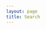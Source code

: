 ```yaml
---
layout: page
title: Search
---
```

<!--<form action="/search" method="GET" class="main_search">
    <div class="row">
        <div class="input-group">
            <input type="text" class="form-control" name="query" id="search-box" placeholder="eg. javascript, jekyll etc">
            <span class="input-group-btn">
                <button type="submit" class="btn btn-green btn-block"><i class="fa fa-search" aria-hidden="true"></i></button>
            </span>
        </div>
    </div>
</form>-->

<ul id="search-results"></ul>

<script>
  window.store = {
    {% for post in site.posts %}
      "{{ post.url | slugify }}": {
        "title": "{{ post.title | xml_escape }}",
        "author": "{{ post.author | xml_escape }}",
        "categories": '{{ post.categories | xml_escape | strip_html }}',
        "content": {{ post.content | strip_html | truncatewords: 0 | strip_newlines | jsonify }},
        "excerpt": "{{ post.excerpt | xml_escape }}",
        "url": "{{ post.url | xml_escape }}"
      }
      {% unless forloop.last %},{% endunless %}
    {% endfor %}
  };
</script>

<script src="/js/lunr.js"></script>
<script src="/js/search.js"></script>